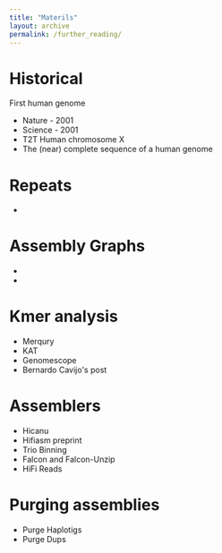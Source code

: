 ```yaml
---
title: "Materils"
layout: archive
permalink: /further_reading/
---
```



# Historical

First human genome
* Nature - 2001 [](https://www.nature.com/articles/35057062)
* Science - 2001 [](https://www.nature.com/scitable/content/Initial-sequencing-and-analysis-of-the-human-16729/)
* T2T Human chromosome X [](https://www.nature.com/articles/s41586-020-2547-7)
* The (near) complete sequence of a human genome [](https://genomeinformatics.github.io)

# Repeats

* [](https://science.sciencemag.org/content/338/6108/758)

# Assembly Graphs

* [](https://link.springer.com/article/10.1007/s40484-019-0181-x)
* [](https://academic.oup.com/bfg/article/11/1/25/191455)

# Kmer analysis

* Merqury [](https://genomebiology.biomedcentral.com/articles/10.1186/s13059-020-02134-9)
* KAT [](https://www.ncbi.nlm.nih.gov/pmc/articles/PMC5408915/pdf/btw663.pdf)
* Genomescope [](https://www.nature.com/articles/s41467-020-14998-3) 
* Bernardo Cavijo's post [](https://bioinfologics.github.io/post/2018/09/17/k-mer-counting-part-i-introduction/) 


# Assemblers

* Hicanu [](https://genome.cshlp.org/content/early/2020/08/14/gr.263566.120)
* Hifiasm preprint [](https://arxiv.org/pdf/2008.01237.pdf)
* Trio Binning [](https://www.nature.com/articles/nbt.4277)
* Falcon and Falcon-Unzip [](https://www.nature.com/articles/nmeth.4035) 
* HiFi Reads [](https://www.nature.com/articles/s41587-019-0217-9) 

# Purging assemblies

* Purge Haplotigs [](https://bmcbioinformatics.biomedcentral.com/articles/10.1186/s12859-018-2485-7)
* Purge Dups 
